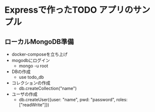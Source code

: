 # Expressで作ったTODO アプリのサンプル

## ローカルMongoDB準備

- docker-composeを立ち上げ
- mogodbにログイン
  - mongo -u root
- DBの作成
  - use todo_db
- コレクションの作成
  - db.createCollection("name")
- ユーザの作成
  - db.createUser({user: "name", pwd: "password", roles: ["readWrite"]})
